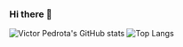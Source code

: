 ### Hi there 👋

![Victor Pedrota's GitHub stats](https://github-readme-stats.vercel.app/api?username=vpedrota&count_private=true&show_icons=true&theme=onedark) ![Top Langs](https://github-readme-stats.vercel.app/api/top-langs/?username=vpedrota&theme=onedark&layout=compact)

<!--
**vpedrota/vpedrota** is a ✨ _special_ ✨ repository because its `README.md` (this file) appears on your GitHub profile.

Here are some ideas to get you started:

- 🔭 I’m currently working on ...
- 🌱 I’m currently learning ...
- 👯 I’m looking to collaborate on ...
- 🤔 I’m looking for help with ...
- 💬 Ask me about ...
- 📫 How to reach me: ...
- 😄 Pronouns: ...
- ⚡ Fun fact: ...
-->
